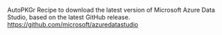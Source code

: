 AutoPKGr Recipe to download the latest version of Microsoft Azure Data Studio, based on the latest GitHub release.
https://github.com/microsoft/azuredatastudio